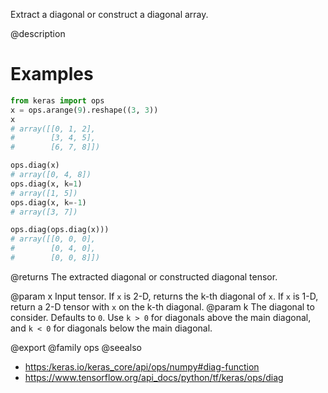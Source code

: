Extract a diagonal or construct a diagonal array.

@description

# Examples
```python
from keras import ops
x = ops.arange(9).reshape((3, 3))
x
# array([[0, 1, 2],
#        [3, 4, 5],
#        [6, 7, 8]])
```

```python
ops.diag(x)
# array([0, 4, 8])
ops.diag(x, k=1)
# array([1, 5])
ops.diag(x, k=-1)
# array([3, 7])
```

```python
ops.diag(ops.diag(x)))
# array([[0, 0, 0],
#        [0, 4, 0],
#        [0, 0, 8]])
```

@returns
The extracted diagonal or constructed diagonal tensor.

@param x Input tensor. If `x` is 2-D, returns the k-th diagonal of `x`.
    If `x` is 1-D, return a 2-D tensor with `x` on the k-th diagonal.
@param k The diagonal to consider. Defaults to `0`. Use `k > 0` for diagonals
    above the main diagonal, and `k < 0` for diagonals below
    the main diagonal.

@export
@family ops
@seealso
+ <https:/keras.io/keras_core/api/ops/numpy#diag-function>
+ <https://www.tensorflow.org/api_docs/python/tf/keras/ops/diag>
